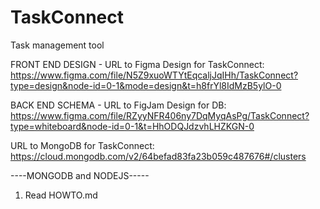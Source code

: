 # TaskConnect
Task management tool

FRONT END DESIGN - URL to Figma Design for TaskConnect:
https://www.figma.com/file/N5Z9xuoWTYtEqcaljJqIHh/TaskConnect?type=design&node-id=0-1&mode=design&t=h8frYl8IdMzB5ylO-0

BACK END SCHEMA - URL to FigJam Design for DB:
https://www.figma.com/file/RZyyNFR406ny7DqMyqAsPg/TaskConnect?type=whiteboard&node-id=0-1&t=HhODQJdzvhLHZKGN-0

URL to MongoDB for TaskConnect:
https://cloud.mongodb.com/v2/64befad83fa23b059c487676#/clusters

----MONGODB and NODEJS-----
1. Read HOWTO.md
